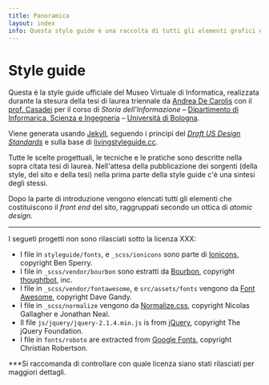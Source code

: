 ```yaml
---
title: Panoramica
layout: index
info: Questa style guide è una raccolta di tutti gli elementi grafici e del codice che li implementa. Lo scopo è quello di riuscire a dare continuità e consistenza nel tempo all'interfaccia del Museo Virtuale di Informatica.
---
```


<h1 class="page-title">Style guide</h1>

Questa è la style guide ufficiale del Museo Virtuale di Informatica, realizzata durante la stesura della tesi di laurea triennale da [Andrea De Carolis](http://decaro.la) con il [prof. Casadei](http://www.cs.unibo.it/casadei/) per il corso di _Storia dell'Informazione_ – [Dipartimento di Informarica, Scienza e Ingegneria](http://www.informatica.unibo.it/it) – [Università di Bologna](http://www.unibo.it).

Viene generata usando [Jekyll](http://jekyll.rb), seguendo i principi del _[Draft US Design Standards](https://standards.usa.gov/)_ e sulla base di [livingstyleguide.cc](http://livingstyleguide.cc).

Tutte le scelte progettuali, le tecniche e le pratiche sono descritte nella sopra citata tesi di laurea. Nell'attesa della pubblicazione dei sorgenti (della style, del sito e della tesi) nella prima parte della style guide c'è una sintesi degli stessi.

Dopo la parte di introduzione vengono elencati tutti gli elementi che costituiscono il _front end_ del sito, raggruppati secondo un ottica di _atomic design_.
___

I segueti progetti non sono rilasciati sotto la licenza XXX:

- I file in `styleguide/fonts`, e `_scss/ionicons` sono parte di [Ionicons](http://ionicons.com/), copyright Ben Sperry.
- I file in `_scss/vendor/bourbon` sono estratti da [Bourbon](http://bourbon.io/), copyright [thoughtbot](https://thoughtbot.com/), inc.
- I file in `_scss/vendor/fontawesome`, e `src/assets/fonts` vengono da [Font Awesome](http://fontawesome.io/), copyright Dave Gandy.
- I file in `_scss/normalize` vengono da [Normalize.css](https://github.com/necolas/normalize.css), copyright Nicolas Gallagher e Jonathan Neal.
- Il file `js/jquery/jquery-2.1.4.min.js` is from [jQuery](https://jquery.com/), copyright The jQuery Foundation.
- I file in `fonts/roboto` are extracted from [Google Fonts](https://fonts.google.com/specimen/Roboto), copyright Christian Robertson.

***Si raccomanda di controllare con quale licenza siano stati rilasciati per maggiori dettagli.